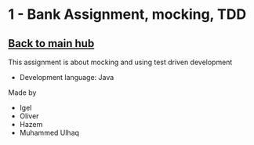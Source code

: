 # 1 - Bank Assignment, mocking, TDD
## [Back to main hub](www.github.com/niichtsshaiaz/testing123)

This assignment is about mocking and using test driven development
- Development language: Java
  
Made by
- Igel
- Oliver
- Hazem
- Muhammed Ulhaq